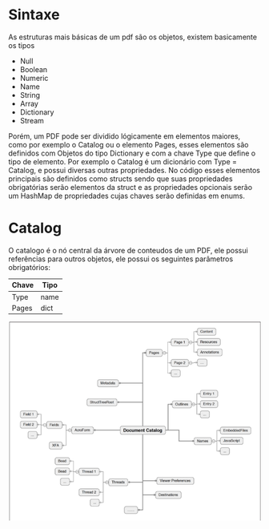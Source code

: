 # Sintaxe

As estruturas mais básicas de um pdf são os objetos, existem basicamente os tipos 
- Null
- Boolean
- Numeric
- Name
- String
- Array
- Dictionary
- Stream

Porém, um PDF pode ser dividido lógicamente em elementos maiores, como por exemplo o Catalog ou o elemento Pages, esses elementos são definidos com Objetos do tipo Dictionary e com a chave Type que define o tipo de elemento. Por exemplo o Catalog é um dicionário com Type = Catalog, e possui diversas outras propriedades. No código esses elementos principais são definidos como structs sendo que suas propriedades obrigatórias serão elementos da struct e as propriedades opcionais serão um HashMap de propriedades cujas chaves serão definidas em enums.

# Catalog

O catalogo é o nó central da árvore de conteudos de um PDF, ele possui referências para outros objetos, ele possui os seguintes parâmetros obrigatórios:

| Chave    | Tipo    | 
| -------- | ------- | 
| Type     | name    |
| Pages    | dict    |


![catalog](catalog.png)

